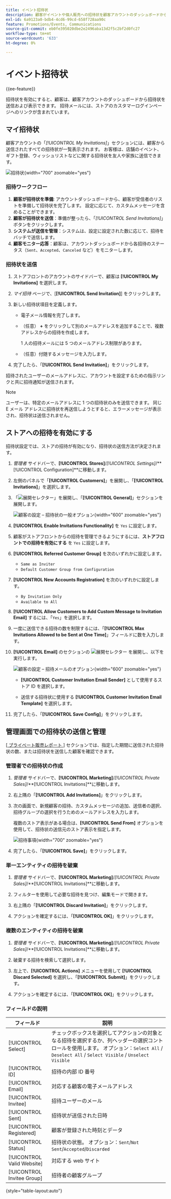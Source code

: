 ```yaml
---
title: イベント招待状
description: 顧客がイベントや個人販売への招待状を顧客アカウントのダッシュボードから送信および表示する方法について説明します。
exl-id: 6a9123a0-bdb4-4cd6-99cd-658f728aa90c
feature: Promotions/Events, Communications
source-git-commit: eb0fe395020dbe2e2496aba13d2f5c2bf2d0fc27
workflow-type: tm+mt
source-wordcount: '633'
ht-degree: 0%

---
```


# イベント招待状

{{ee-feature}}

招待状を有効にすると、顧客は、顧客アカウントのダッシュボードから招待状を送信および表示できます。 招待メールには、ストアのカスタマーログインページへのリンクが含まれています。

## マイ招待状

顧客アカウントの「_[!UICONTROL My Invitations]_」セクションには、顧客から送信されたすべての招待状が一覧表示されます。 お客様は、店舗のイベント、ギフト登録、ウィッシュリストなどに関する招待状を友人や家族に送信できます。

![ 招待状 ](./assets/account-dashboard-my-invitations.png){width="700" zoomable="yes"}

### 招待ワークフロー

1. **顧客が招待状を準備**: アカウントダッシュボードから、顧客が受信者のリストを準備して招待状を完了します。 設定に応じて、カスタムメッセージを含めることができます。
1. **顧客が招待状を送信**：準備が整ったら、「_[!UICONTROL Send Invitations]_」ボタンをクリックします。
1. **システムが送信を管理**：システムは、設定に設定された数に応じて、招待をバッチで送信します。
1. **顧客モニター応答**：顧客は、アカウントダッシュボードから各招待のステータス（`Sent`、`Accepted`、`Canceled` など）をモニターします。

### 招待状を送信

1. ストアフロントのアカウントのサイドバーで、顧客は **[!UICONTROL My Invitations]** を選択します。

1. _マイ招待_ ページで、[**[!UICONTROL Send Invitation]**] をクリックします。

1. 新しい招待状項目を定義します。

   - 電子メール情報を完了します。

   - （任意） **+** をクリックして別のメールアドレスを追加することで、複数アドレスからの招待を作成します。

     1 人の招待メールには 5 つのメールアドレス制限があります。

   - （任意）付随するメッセージを入力します。

1. 完了したら、「**[!UICONTROL Send Invitation]**」をクリックします。

招待されたユーザーのメールアドレスに、アカウントを設定するための指示リンクと共に招待通知が送信されます。

>[!NOTE]
>
>ユーザーは、特定のメールアドレスに 1 つの招待状のみを送信できます。 同じ E メール アドレスに招待状を再送信しようとすると、エラーメッセージが表示され、招待状は送信されません。

## ストアへの招待を有効にする

招待状設定では、ストアの招待が有効になり、招待状の送信方法が決定されます。

1. _管理者_ サイドバーで、**[!UICONTROL Stores]**/_[!UICONTROL Settings]_/**[!UICONTROL Configuration]**に移動します。

1. 左側のパネルで「**[!UICONTROL Customers]**」を展開し、「**[!UICONTROL Invitations]**」を選択します。

1. 「![ 展開セレクター ](../assets/icon-display-expand.png)」を展開し、「**[!UICONTROL General]**」セクションを展開します。

   ![ 顧客の設定 – 招待状の一般オプション ](../configuration-reference/customers/assets/invitations-general.png){width="600" zoomable="yes"}

1. **[!UICONTROL Enable Invitations Functionality]** を `Yes` に設定します。

1. 顧客がストアフロントからの招待を管理できるようにするには、**ストアフロントでの招待を有効にする** を `Yes` に設定します。

1. **[!UICONTROL Referred Customer Group]** を次のいずれかに設定します。

   - `Same as Inviter`
   - `Default Customer Group from Configuration`

1. **[!UICONTROL New Accounts Registration]** を次のいずれかに設定します。

   - `By Invitation Only`
   - `Available to All`

1. **[!UICONTROL Allow Customers to Add Custom Message to Invitation Email]** するには、「`Yes`」を選択します。

1. 一度に送信できる招待の数を制限するには、「**[!UICONTROL Max Invitations Allowed to be Sent at One Time]**」フィールドに数を入力します。

1. **[!UICONTROL Email]** のセクションの ![ 展開セレクター ](../assets/icon-display-expand.png) を展開し、以下を実行します。

   ![ 顧客の設定 – 招待メールのオプション ](../configuration-reference/customers/assets/invitations-email.png){width="600" zoomable="yes"}

   - **[!UICONTROL Customer Invitation Email Sender]** として使用するストア ID を選択します。

   - 送信する招待状に使用する **[!UICONTROL Customer Invitation Email Template]** を選択します。

1. 完了したら、「**[!UICONTROL Save Config]**」をクリックします。

## 管理画面での招待状の送信と管理

[[ プライベート販売レポート ](../getting-started/private-sales-reports.md)] セクションでは、指定した期間に送信された招待状の数、または招待状を送信した顧客を確認できます。

### 管理者での招待状の作成

1. _管理者_ サイドバーで、**[!UICONTROL Marketing]**/_[!UICONTROL Private Sales]_/**[!UICONTROL Invitations]**に移動します。

1. 右上隅の「**[!UICONTROL Add Invitations]**」をクリックします。

1. 次の画面で、新規顧客の招待、カスタムメッセージの追加、送信者の選択、招待グループの選択を行うためのメールアドレスを入力します。

   複数のストア表示がある場合は、**[!UICONTROL Send From]** オプションを使用して、招待状の送信元のストア表示を指定します。

   ![ 招待事項 ](./assets/create-invitation-page.png){width="700" zoomable="yes"}

1. 完了したら、「**[!UICONTROL Save]**」をクリックします。

### 単一エンティティの招待を破棄

1. _管理者_ サイドバーで、**[!UICONTROL Marketing]**/_[!UICONTROL Private Sales]_/**[!UICONTROL Invitations]**に移動します。

1. フィルターを使用して必要な招待を見つけ、編集モードで開きます。

1. 右上隅の「**[!UICONTROL Discard Invitation]**」をクリックします。

1. アクションを確定するには、「**[!UICONTROL OK]**」をクリックします。

### 複数のエンティティの招待を破棄

1. _管理者_ サイドバーで、**[!UICONTROL Marketing]**/_[!UICONTROL Private Sales]_/**[!UICONTROL Invitations]**に移動します。

1. 破棄する招待を検索して選択します。

1. 左上で、**[!UICONTROL Actions]** メニューを使用して **[!UICONTROL Discard Selected]** を選択し、「**[!UICONTROL Submit]**」をクリックします。

1. アクションを確定するには、「**[!UICONTROL OK]**」をクリックします。

### フィールドの説明

| フィールド | 説明 |
|--- |--- |
| [!UICONTROL Select] | チェックボックスを選択してアクションの対象となる招待を選択するか、列ヘッダーの選択コントロールを使用します。 オプション：`Select All` /` Deselect All` / `Select Visible` / `Unselect Visible` |
| [!UICONTROL ID] | 招待の内部 ID 番号 |
| [!UICONTROL Email] | 対応する顧客の電子メールアドレス |
| [!UICONTROL Invitee] | 招待ユーザーのメール |
| [!UICONTROL Sent] | 招待状が送信された日時 |
| [!UICONTROL Registered] | 顧客が登録された時刻とデータ |
| [!UICONTROL Status] | 招待状の状態。 オプション：`Sent`/`Not Sent`/`Accepted`/`Discarded` |
| [!UICONTROL Valid Website] | 対応する web サイト |
| [!UICONTROL Invitee Group] | 招待者の顧客グループ |

{style="table-layout:auto"}
